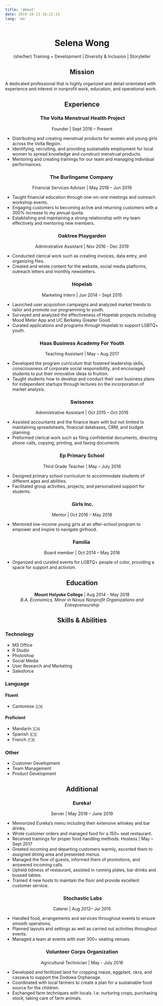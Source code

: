 ```yaml
---
title: 'about'
date: 2019-10-13 16:21:13
lang: 'en'
---
```


<div align="center">

# Selena Wong

(she/her) Training + Development | Diversity & Inclusion | Storyteller

<!-- _Thank you for reading my resume. If you want to contact me, Please send me an email._ -->

## Mission

<div align="left">

A dedicated professional that is highly organized and detail orientated with experience and interest in nonprofit work, education, and operational work.

</div>

## Experience

###  The Volta Menstrual Health Project

Founder | Sept 2016 – Present

<div align="left">

- Distributing and creating menstrual products for women and young girls across the Volta Region.
- Identifying, recruiting, and providing sustainable employment for local women to spread knowledge and construct menstrual products.
- Mentoring and creating trainings for our team and managing individual performances.

</div>

### The Burlingame Company 

Financial Services Advisor | May 2018 – Jun 2019

<div align="left">

- Taught financial education through one-on-one meetings and outreach workshop events.
- Engaging customers to becoming active and returning customers with a 300% increase to my annual quota.
- Establishing and maintaining a strong relationship with my team effectively and mentoring new members.

</div>

### Oaktree Playgarden

Adminstrative Assistant | Nov 2016 - Dec 2019

<div align="left">

- Conducted clerical work such as creating invoices, data entry, and organizing files.
- Created and wrote content for the website, social media platforms, outreach letters and monthly newsletters.

</div>

### Hopelab

Marketing Intern | Jun 2014 – Sept 2015

<div align="left">

- Launched user acquisition campaigns and analyzed market trends to tailor and promote our programming to youth.
- Surveyed and analyzed the effectiveness of Hopelab projects including Mood Meter App and UC Berkeley Greater Good.
- Curated applications and programs through Hopelab to support LGBTQ+ youth.

</div>

### Haas Business Academy For Youth

Teaching Assistant | May – Aug 2017

<div align="left">

- Developed the program curriculum that fostered leadership skills, consciousness of corporate social responsibility, and encouraged students to put their innovative ideas to fruition.
- Taught students how to develop and conduct their own business plans for independent startups through lectures on the incorporation of market analysis.

</div>

### Swissnex

Administrative Assistant | Oct 2015 – Oct 2016

<div align="left">

- Assisted accountants and the finance team with but not limited to maintaining spreadsheets, financial databases, CRM, and budget planning.
- Preformed clerical work such as filing confidential documents, directing phone calls, copying, printing, and faxing documents

</div>

### Ep Primary School

Third Grade Teacher | May – July 2016

<div align="left">

- Designed primary school curriculum to accommodate students of different ages and abilities.
- Facilitated group activities, projects, and personalized support for students.
  </div>

###  Girls Inc.

Mentor | Oct 2016 – May 2018

<div align="left">

- Mentored low-income young girls at an after-school program to empower and inspire to navigate girlhood.

</div>

### Familia 

Board member | Oct 2014 – May 2018

<div align="left">

- Organized and curated events for LGBTQ+ people of color, providing a space for support and activism.

</div>

## Education

<strong>Mount Holyoke College</strong> | Aug 2014 - May 2018  
_B.A. Economics, Minor in Nexus Nonprofit Organizations and Entrepreneurship_

## Skills & Abilities

<div class="skills">

<div align="left" class="skill">

### Technology

- MS Office
- R Studio
- Photoshop
- Social Media
- User Research and Marketing
- Salesforce

</div>

<div align="left" class="skill">

### Language

#### Fluent

- Cantonese 🇨🇳

#### Proficient

- Mandarin 🇨🇳
- Spanish 🇪🇸
- French 🇫🇷

</div>

<div align="left" class="skill">

### Other

- Customer Development
- Team Management
- Product Development

</div>

</div>

## Additional

### Eureka!

Server | May 2018 – June 2019

<div align="left">

- Memorized Eureka’s menu including their extensive whiskey and bar drinks.
- Wrote customer orders and managed food for a 150+ seat restaurant.
- Received trainings for proper food handling methods.
  Hostess | May – Sept 2017
- Greeted incoming and departing customers warmly, escorted them to assigned dining area and presented menus.
- Managed the flow of guests, informed them of promotions, and answered incoming calls.
- Upheld tidiness of restaurant, assisted in running plates, bar drinks and bussed tables.
- Trained 4 new hosts to maintain the floor and provide excellent customer service.

</div>

###  Stochastic Labs

Caterer | Aug 2012– Jul 2015

<div align="left">

- Handled food, arrangements and services throughout events to ensure smooth operations.
- Planned layouts and settings as well as carried out activities throughout events.
- Managed a team at events with over 300+ seating venues.

</div>

### Volunteer Corps Organization

Agricultural Technician | May - July 2016

<div align="left">

- Developed and fertilized land for cropping maize, eggplant, okra, and cassava to support the Dodowa
  Orphanage.
- Coordinated with local farmers to create a plan for a sustainable food source for the children.
- Exchanged farm techniques with locals. I.e. nurturing crops, purchasing stock, taking care of farm
  animals.

</div>

</div>

